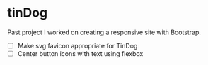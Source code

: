 # tinDog
Past project I worked on creating a responsive site with Bootstrap.

- [ ] Make svg favicon appropriate for TinDog
- [ ] Center button icons with text using flexbox
